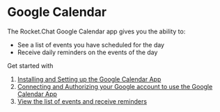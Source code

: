 # Google Calendar

The Rocket.Chat Google Calendar app gives you the ability to:

* See a list of events you have scheduled for the day
* Receive daily reminders on the events of the day

Get started with

1. [Installing and Setting up the Google Calendar App](google-calendar-app-setup.md)
2. [Connecting and Authorizing your Google account to use the Google Calendar App](authorize-and-connect-with-google-calendar-app.md)
3. [View the list of events and receive reminders](google-calendar-app-settings-and-events.md)
